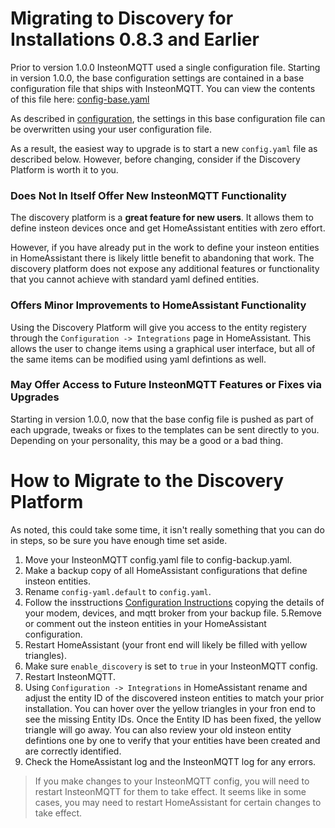 # Migrating to Discovery for Installations 0.8.3 and Earlier

Prior to version 1.0.0 InsteonMQTT used a single configuration file.  Starting in version 1.0.0, the base configuration settings are contained in a base configuration file that ships with InsteonMQTT.  You can view the contents of this file here: [config-base.yaml](../insteon_mqtt/data/config-base.yaml)

As described in [configuration](configuration.md), the settings in this base configuration file can be overwritten using your user configuration file.

As a result, the easiest way to upgrade is to start a new `config.yaml` file as described below.  However, before changing, consider if the Discovery Platform is worth it to you.

### Does Not In Itself Offer New InsteonMQTT Functionality

The discovery platform is a __great feature for new users__.  It allows them to
define insteon devices once and get HomeAssistant entities with zero effort.

However, if you have already put in the work to define your insteon entities
in HomeAssistant there is likely little benefit to abandoning that work. The
discovery platform does not expose any additional features or functionality
that you cannot achieve with standard yaml defined entities.

### Offers Minor Improvements to HomeAssistant Functionality

Using the Discovery Platform will give you access to the entity registery
through the `Configuration -> Integrations` page in HomeAssistant.  This allows
the user to change items using a graphical user interface, but all of the same
items can be modified using yaml defintions as well.

### May Offer Access to Future InsteonMQTT Features or Fixes via Upgrades

Starting in version 1.0.0, now that the base config file is pushed as part of each upgrade, tweaks or fixes to the templates can be sent directly to you.  Depending on your personality, this may be a good or a bad thing.

# How to Migrate to the Discovery Platform

As noted, this could take some time, it isn't really something that you can
do in steps, so be sure you have enough time set aside.

1. Move your InsteonMQTT config.yaml file to config-backup.yaml.
2. Make a backup copy of all HomeAssistant configurations that define insteon
entities.
3. Rename `config-yaml.default` to `config.yaml`.
4. Follow the insstructions [Configuration Instructions](configuration.md) copying the details of your modem, devices, and mqtt broker from your backup file.
5.Remove or comment out the insteon entities in your HomeAssistant
configuration.
6. Restart HomeAssistant (your front end will likely be filled with yellow triangles).
7. Make sure `enable_discovery` is set to `true` in your InsteonMQTT config.
8. Restart InsteonMQTT.
9. Using `Configuration -> Integrations` in HomeAssistant rename and adjust
the entity ID of the discovered insteon entities to match your prior
installation.  You can hover over the yellow triangles in your fron end to see
the missing Entity IDs.  Once the Entity ID has been fixed, the yellow triangle
will go away.  You can also review your old insteon entity defintions one by
one to verify that your entities have been created and are correctly identified.
10. Check the HomeAssistant log and the InsteonMQTT log for any errors.

> If you make changes to your InsteonMQTT config, you will need to restart
InsteonMQTT for them to take effect.  It seems like in some cases, you may
need to restart HomeAssistant for certain changes to take effect.
